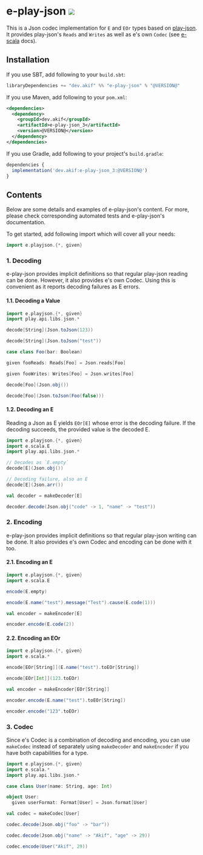[//]: # "This file is generated by [mdoc](https://scalameta.org/mdoc). Do not edit it directly as it will be overwritten. Instead edit corresponding file in docs folder."

# e-play-json [![](https://img.shields.io/badge/docs-@VERSION@-brightgreen.svg?style=for-the-badge&logo=scala&color=dc322f&labelColor=333333)](https://javadoc.io/doc/dev.akif/e-play-json_3)

This is a Json codec implementation for `E` and `EOr` types based on [play-json]((https://github.com/playframework/play-json)). It provides play-json's `Reads` and `Writes` as well as e's own `Codec` (see [e-scala](/e-scala/README.md#3-codec-decoder-and-encoder) docs).

## Installation

If you use SBT, add following to your `build.sbt`:

```scala
libraryDependencies += "dev.akif" %% "e-play-json" % "@VERSION@"
```

If you use Maven, add following to your `pom.xml`:

```xml
<dependencies>
  <dependency>
    <groupId>dev.akif</groupId>
    <artifactId>e-play-json_3</artifactId>
    <version>@VERSION@</version>
  </dependency>
</dependencies>
```

If you use Gradle, add following to your project's `build.gradle`:

```javascript
dependencies {
  implementation('dev.akif:e-play-json_3:@VERSION@')
}
```

## Contents

Below are some details and examples of e-play-json's content. For more, please check corresponding automated tests and e-play-json's documentation.

To get started, add following import which will cover all your needs:

```scala
import e.playjson.{*, given}
```

### 1. Decoding

e-play-json provides implicit definitions so that regular play-json reading can be done. However, it also provides e's own Codec. Using this is convenient as it reports decoding failures as E errors.

#### 1.1. Decoding a Value

```scala mdoc:reset:to-string
import e.playjson.{*, given}
import play.api.libs.json.*

decode[String](Json.toJson(123))

decode[String](Json.toJson("test"))

case class Foo(bar: Boolean)

given fooReads: Reads[Foo] = Json.reads[Foo]

given fooWrites: Writes[Foo] = Json.writes[Foo]

decode[Foo](Json.obj())

decode[Foo](Json.toJson(Foo(false)))
```

#### 1.2. Decoding an E

Reading a Json as E yields `EOr[E]` whose error is the decoding failure. If the decoding succeeds, the provided value is the decoded E.

```scala mdoc:reset:to-string
import e.playjson.{*, given}
import e.scala.E
import play.api.libs.json.*

// Decodes as `E.empty`
decode[E](Json.obj())

// Decoding failure, also an E
decode[E](Json.arr())

val decoder = makeDecoder[E]

decoder.decode(Json.obj("code" -> 1, "name" -> "test"))
```

### 2. Encoding

e-play-json provides implicit definitions so that regular play-json writing can be done. It also provides e's own Codec and encoding can be done with it too.

#### 2.1. Encoding an E

```scala mdoc:reset:to-string
import e.playjson.{*, given}
import e.scala.E

encode(E.empty)

encode(E.name("test").message("Test").cause(E.code(1)))

val encoder = makeEncoder[E]

encoder.encode(E.code(2))
```

#### 2.2. Encoding an EOr

```scala mdoc:reset:to-string
import e.playjson.{*, given}
import e.scala.*

encode[EOr[String]](E.name("test").toEOr[String])

encode[EOr[Int]](123.toEOr)

val encoder = makeEncoder[EOr[String]]

encoder.encode(E.name("test").toEOr[String])

encoder.encode("123".toEOr)
```

### 3. Codec

Since e's Codec is a combination of decoding and encoding, you can use `makeCodec` instead of separately using `makeDecoder` and `makeEncoder` if you have both capabilities for a type.

```scala mdoc:reset:to-string
import e.playjson.{*, given}
import e.scala.*
import play.api.libs.json.*

case class User(name: String, age: Int)

object User:
  given userFormat: Format[User] = Json.format[User]

val codec = makeCodec[User]

codec.decode(Json.obj("foo" -> "bar"))

codec.decode(Json.obj("name" -> "Akif", "age" -> 29))

codec.encode(User("Akif", 29))
```
